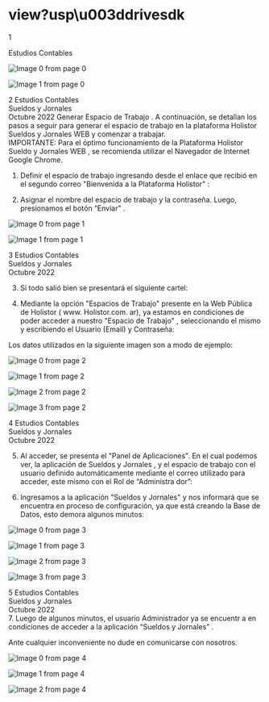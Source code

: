 # view?usp\u003ddrivesdk

 1 
 
  
Estudios Contables  


![Image 0 from page 0](images/image_0_0.png)

![Image 1 from page 0](images/image_0_1.png)

 
 
 
 2 Estudios Contables  
Sueldos y Jornales  
Octubre  2022 Generar Espacio de Trabajo . 
A continuación, se detallan los pasos a seguir para generar el espacio de 
trabajo en la plataforma Holistor Sueldos y Jornales WEB  y comenzar a 
trabajar.  
IMPORTANTE:  Para el óptimo funcionamiento de la Plataforma Holistor 
Sueldo y Jornales WEB , se recomienda utilizar el Navegador de Internet 
Google Chrome.  
1. Definir el espacio de trabajo ingresando desde el enlace que recibió 
en el segundo correo "Bienvenida a la Plataforma Holistor" :   
 
 
2. Asignar el nombre del espacio de trabajo y la contraseña. Luego, 
presionamos el botón “Enviar” . 
 


![Image 0 from page 1](images/image_1_0.png)

![Image 1 from page 1](images/image_1_1.png)

 
 
 
 3 Estudios Contables  
Sueldos y Jornales  
Octubre  2022  
 
3. Si todo salió bien se presentará el siguiente cartel:  
 
 
 
4. Mediante la opción "Espacios de Trabajo"  presente en la Web 
Pública de Holistor ( www. Holistor.com. ar), ya estamos en 
condiciones de poder acceder a nuestro "Espacio de Trabajo" , 
seleccionando el mismo y escribiendo el Usuario (Email) y 
Contraseña:  
 
 
 
Los datos utilizados en la siguiente imagen son a modo de ejemplo:  
 


![Image 0 from page 2](images/image_2_0.png)

![Image 1 from page 2](images/image_2_1.png)

![Image 2 from page 2](images/image_2_2.png)

![Image 3 from page 2](images/image_2_3.png)

 
 
 
 4 Estudios Contables  
Sueldos y Jornales  
Octubre  2022  
 
5. Al acceder, se presenta el "Panel de Aplicaciones".  En el cual 
podemos ver, la aplicación de Sueldos y Jornales , y el espacio de 
trabajo con el usuario definido automáticamente mediante el 
correo utilizado para acceder, este mismo con el Rol de 
“Administra dor”:  
 
 
 
6. Ingresamos a la aplicación "Sueldos y Jornales"  y nos informará que 
se encuentra en proceso de configuración, ya que está creando la 
Base de Datos, esto demora algunos minutos:  
 
 


![Image 0 from page 3](images/image_3_0.png)

![Image 1 from page 3](images/image_3_1.png)

![Image 2 from page 3](images/image_3_2.png)

![Image 3 from page 3](images/image_3_3.png)

 
 
 
 5 Estudios Contables  
Sueldos y Jornales  
Octubre  2022  
7. Luego de algunos minutos, el usuario Administrador ya se 
encuentr a en condiciones de acceder a la aplicación “Sueldos y 
Jornales” . 
 
 
 
 
Ante cualquier inconveniente no dude en comunicarse con nosotros.  
 


![Image 0 from page 4](images/image_4_0.png)

![Image 1 from page 4](images/image_4_1.png)

![Image 2 from page 4](images/image_4_2.png)

